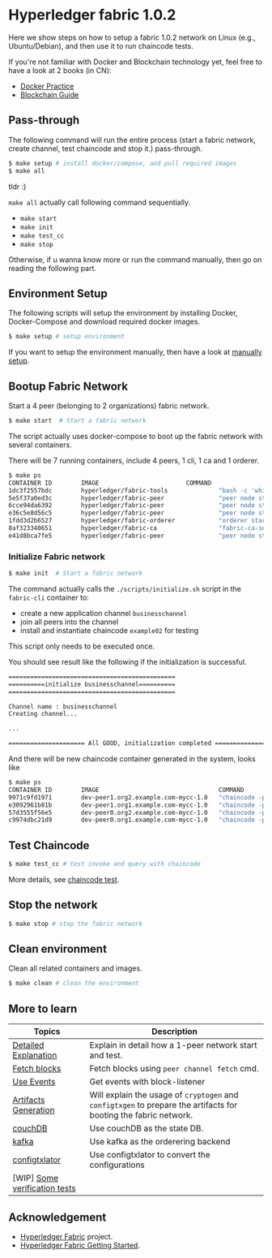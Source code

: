 # Hyperledger fabric 1.0.2

Here we show steps on how to setup a fabric 1.0.2 network on Linux (e.g., Ubuntu/Debian), and then use it to run chaincode tests.

If you're not familiar with Docker and Blockchain technology yet, feel free to have a look at 2 books (in CN):

* [Docker Practice](https://github.com/yeasy/docker_practice)
* [Blockchain Guide](https://github.com/yeasy/blockchain_guide)


## Pass-through

The following command will run the entire process (start a fabric network, create channel, test chaincode and stop it.) pass-through.

```sh
$ make setup # install docker/compose, and pull required images
$ make all
```

tldr :)

`make all` actually call following command sequentially.

* `make start`
* `make init`
* `make test_cc`
* `make stop`

Otherwise, if u wanna know more or run the command manually, then go on reading the following part.

## Environment Setup

The following scripts will setup the environment by installing Docker, Docker-Compose and download required docker images. 

```sh
$ make setup # setup environment
```

If you want to setup the environment manually, then have a look at [manually setup](docs/setup.md).

## Bootup Fabric Network

Start a 4 peer (belonging to 2 organizations) fabric network.

```sh
$ make start  # Start a fabric network
```
The script actually uses docker-compose to boot up the fabric network with several containers.

There will be 7 running containers, include 4 peers, 1 cli, 1 ca and 1 orderer.

```bash
$ make ps
CONTAINER ID        IMAGE                        COMMAND                  CREATED             STATUS              PORTS                                                                                 NAMES
1dc3f2557bdc        hyperledger/fabric-tools              "bash -c 'while tr..."   25 minutes ago       Up 25 minutes                                                                                                            fabric-cli
5e5f37a0ed3c        hyperledger/fabric-peer               "peer node start"        25 minutes ago       Up 25 minutes       7050/tcp, 7054-7059/tcp, 0.0.0.0:8051->7051/tcp, 0.0.0.0:8052->7052/tcp, 0.0.0.0:8053->7053/tcp      peer1.org1.example.com
6cce94da6392        hyperledger/fabric-peer               "peer node start"        25 minutes ago       Up 25 minutes       7050/tcp, 7054-7059/tcp, 0.0.0.0:9051->7051/tcp, 0.0.0.0:9052->7052/tcp, 0.0.0.0:9053->7053/tcp      peer0.org2.example.com
e36c5e8d56c5        hyperledger/fabric-peer               "peer node start"        25 minutes ago       Up 25 minutes       7050/tcp, 7054-7059/tcp, 0.0.0.0:7051-7053->7051-7053/tcp                                            peer0.org1.example.com
1fdd3d2b6527        hyperledger/fabric-orderer            "orderer start"          25 minutes ago       Up 25 minutes       0.0.0.0:7050->7050/tcp                                                                               orderer.example.com
8af323340651        hyperledger/fabric-ca                 "fabric-ca-server ..."   25 minutes ago       Up 25 minutes       0.0.0.0:7054->7054/tcp                                                                               fabric-ca
e41d8bca7fe5        hyperledger/fabric-peer               "peer node start"        25 minutes ago       Up 25 minutes       7050/tcp, 7054-7059/tcp, 0.0.0.0:10051->7051/tcp, 0.0.0.0:10052->7052/tcp, 0.0.0.0:10053->7053/tcp   peer1.org2.example.com
```

### Initialize Fabric network

```bash
$ make init  # Start a fabric network
```

The command actually calls the `./scripts/initialize.sh` script in the `fabric-cli` container to:

* create a new application channel `businesschannel`
* join all peers into the channel
* install and instantiate chaincode `example02` for testing

This script only needs to be executed once.

You should see result like the following if the initialization is successful.

```bash
==============================================
==========initialize businesschannel==========
==============================================

Channel name : businesschannel
Creating channel...

...

===================== All GOOD, initialization completed ===================== 
```

And there will be new chaincode container generated in the system, looks like

```bash
$ make ps
CONTAINER ID        IMAGE                                 COMMAND                  CREATED              STATUS              PORTS                                                                                                NAMES
9971c9fd1971        dev-peer1.org2.example.com-mycc-1.0   "chaincode -peer.a..."   54 seconds ago       Up 53 seconds                                                                                                            dev-peer1.org2.example.com-mycc-1.0
e3092961b81b        dev-peer1.org1.example.com-mycc-1.0   "chaincode -peer.a..."   About a minute ago   Up About a minute                                                                                                        dev-peer1.org1.example.com-mycc-1.0
57d3555f56e5        dev-peer0.org2.example.com-mycc-1.0   "chaincode -peer.a..."   About a minute ago   Up About a minute                                                                                                        dev-peer0.org2.example.com-mycc-1.0
c9974dbc21d9        dev-peer0.org1.example.com-mycc-1.0   "chaincode -peer.a..."   23 minutes ago       Up 23 minutes                                                                                                            dev-peer0.org1.example.com-mycc-1.0
```


## Test Chaincode

```bash
$ make test_cc # test invoke and query with chaincode
```

More details, see [chaincode test](docs/chaincode_test.md).


## Stop the network

```bash
$ make stop # stop the fabric network
```

## Clean environment

Clean all related containers and images.

```bash
$ make clean # clean the environment
```

## More to learn

Topics | Description
-- | -- 
[Detailed Explanation](./docs/detailed_steps.md) | Explain in detail how a 1-peer network start and test.
[Fetch blocks](docs/peer_cmds.md) | Fetch blocks using `peer channel fetch` cmd.
[Use Events](./docs/events.md) | Get events with block-listener
[Artifacts Generation](docs/artifacts_generation.md) | Will explain the usage of `cryptogen` and `configtxgen` to prepare the artifacts for booting the fabric network.
[couchDB](docs/couchdb_usage.md) | Use couchDB as the state DB.
[kafka](./kafka/README.md) | Use kafka as the orderering backend
[configtxlator](docs/configtxlator.md) | Use configtxlator to convert the configurations
[WIP] [Some verification tests](docs/verification_test.md) | 


## Acknowledgement
* [Hyperledger Fabric](https://github.com/hyperledger/fabric/) project.
* [Hyperledger Fabric Getting Started](http://hyperledger-fabric.readthedocs.io/en/latest/getting_started.html).
